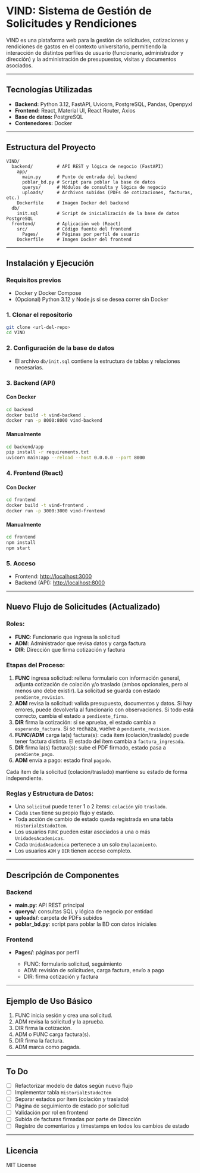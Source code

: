 # VIND: Sistema de Gestión de Solicitudes y Rendiciones

VIND es una plataforma web para la gestión de solicitudes, cotizaciones y rendiciones de gastos en el contexto universitario, permitiendo la interacción de distintos perfiles de usuario (funcionario, administrador y dirección) y la administración de presupuestos, visitas y documentos asociados.

---

## Tecnologías Utilizadas

* **Backend:** Python 3.12, FastAPI, Uvicorn, PostgreSQL, Pandas, Openpyxl
* **Frontend:** React, Material UI, React Router, Axios
* **Base de datos:** PostgreSQL
* **Contenedores:** Docker

---

## Estructura del Proyecto

```
VIND/
  backend/         # API REST y lógica de negocio (FastAPI)
    app/
      main.py      # Punto de entrada del backend
      poblar_bd.py # Script para poblar la base de datos
      querys/      # Módulos de consulta y lógica de negocio
      uploads/     # Archivos subidos (PDFs de cotizaciones, facturas, etc.)
    Dockerfile     # Imagen Docker del backend
  db/
    init.sql       # Script de inicialización de la base de datos PostgreSQL
  frontend/        # Aplicación web (React)
    src/           # Código fuente del frontend
      Pages/       # Páginas por perfil de usuario
    Dockerfile     # Imagen Docker del frontend
```

---

## Instalación y Ejecución

### Requisitos previos

* Docker y Docker Compose
* (Opcional) Python 3.12 y Node.js si se desea correr sin Docker

### 1. Clonar el repositorio

```bash
git clone <url-del-repo>
cd VIND
```

### 2. Configuración de la base de datos

* El archivo `db/init.sql` contiene la estructura de tablas y relaciones necesarias.

### 3. Backend (API)

#### Con Docker

```bash
cd backend
docker build -t vind-backend .
docker run -p 8000:8000 vind-backend
```

#### Manualmente

```bash
cd backend/app
pip install -r requirements.txt
uvicorn main:app --reload --host 0.0.0.0 --port 8000
```

### 4. Frontend (React)

#### Con Docker

```bash
cd frontend
docker build -t vind-frontend .
docker run -p 3000:3000 vind-frontend
```

#### Manualmente

```bash
cd frontend
npm install
npm start
```

### 5. Acceso

* Frontend: [http://localhost:3000](http://localhost:3000)
* Backend (API): [http://localhost:8000](http://localhost:8000)

---

## Nuevo Flujo de Solicitudes (Actualizado)

### Roles:

* **FUNC**: Funcionario que ingresa la solicitud
* **ADM**: Administrador que revisa datos y carga factura
* **DIR**: Dirección que firma cotización y factura

### Etapas del Proceso:

1. **FUNC** ingresa solicitud: rellena formulario con información general, adjunta cotización de colación y/o traslado (ambos opcionales, pero al menos uno debe existir). La solicitud se guarda con estado `pendiente_revision`.
2. **ADM** revisa la solicitud: valida presupuesto, documentos y datos. Si hay errores, puede devolverla al funcionario con observaciones. Si todo está correcto, cambia el estado a `pendiente_firma`.
3. **DIR** firma la cotización: si se aprueba, el estado cambia a `esperando_factura`. Si se rechaza, vuelve a `pendiente_revision`.
4. **FUNC/ADM** carga la(s) factura(s): cada ítem (colación/traslado) puede tener factura distinta. El estado del ítem cambia a `factura_ingresada`.
5. **DIR** firma la(s) factura(s): sube el PDF firmado, estado pasa a `pendiente_pago`.
6. **ADM** envía a pago: estado final `pagado`.

Cada ítem de la solicitud (colación/traslado) mantiene su estado de forma independiente.

### Reglas y Estructura de Datos:

* Una `solicitud` puede tener 1 o 2 ítems: `colación` y/o `traslado`.
* Cada `item` tiene su propio flujo y estado.
* Toda acción de cambio de estado queda registrada en una tabla `HistorialEstadoItem`.
* Los usuarios `FUNC` pueden estar asociados a una o más `UnidadesAcademicas`.
* Cada `UnidadAcademica` pertenece a un solo `Emplazamiento`.
* Los usuarios `ADM` y `DIR` tienen acceso completo.

---

## Descripción de Componentes

### Backend

* **main.py**: API REST principal
* **querys/**: consultas SQL y lógica de negocio por entidad
* **uploads/**: carpeta de PDFs subidos
* **poblar\_bd.py**: script para poblar la BD con datos iniciales

### Frontend

* **Pages/**: páginas por perfil

  * FUNC: formulario solicitud, seguimiento
  * ADM: revisión de solicitudes, carga factura, envío a pago
  * DIR: firma cotización y factura

---

## Ejemplo de Uso Básico

1. FUNC inicia sesión y crea una solicitud.
2. ADM revisa la solicitud y la aprueba.
3. DIR firma la cotización.
4. ADM o FUNC carga factura(s).
5. DIR firma la factura.
6. ADM marca como pagada.

---

## To Do

* [ ] Refactorizar modelo de datos según nuevo flujo
* [ ] Implementar tabla `HistorialEstadoItem`
* [ ] Separar estados por ítem (colación y traslado)
* [ ] Página de seguimiento de estado por solicitud
* [ ] Validación por rol en frontend
* [ ] Subida de facturas firmadas por parte de Dirección
* [ ] Registro de comentarios y timestamps en todos los cambios de estado

---

## Licencia

MIT License
